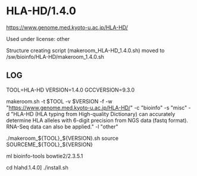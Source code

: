 HLA-HD/1.4.0
========================

<https://www.genome.med.kyoto-u.ac.jp/HLA-HD/>

Used under license:
other


Structure creating script (makeroom_HLA-HD_1.4.0.sh) moved to /sw/bioinfo/HLA-HD/makeroom_1.4.0.sh

LOG
---


TOOL=HLA-HD
VERSION=1.4.0
GCCVERSION=9.3.0


makeroom.sh -t $TOOL -v $VERSION   -f -w "https://www.genome.med.kyoto-u.ac.jp/HLA-HD/"  -c "bioinfo" -s "misc"  -d "HLA-HD (HLA typing from High-quality Dictionary) can accurately determine HLA alleles with 6-digit precision from NGS data (fastq format). RNA-Seq data can also be applied." -l "other"

 ./makeroom_${TOOL}_${VERSION}.sh
 source SOURCEME_${TOOL}_${VERSION}

ml bioinfo-tools   bowtie2/2.3.5.1

cd hlahd.1.4.0]
./install.sh


